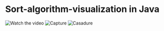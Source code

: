 # Sort-algorithm-visualization in Java

![Watch the video](https://youtu.be/RIJjJa8Dksc)
![Capture](https://user-images.githubusercontent.com/69593308/177392532-e131830b-57cd-462f-ae4e-8102acc1f022.PNG)
![Casadure](https://user-images.githubusercontent.com/69593308/177392547-71e0734a-5f42-44f9-a5d9-fa2a0f153f0b.PNG)
